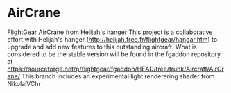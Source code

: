 # AirCrane
FlightGear AirCrane from Helijah's hanger This project is a collaborative effort with Helijah's hanger (http://helijah.free.fr/flightgear/hangar.htm) to upgrade and add new features to this outstanding aircraft. What is considered to be the stable version will be found in the fgaddon repository at https://sourceforge.net/p/flightgear/fgaddon/HEAD/tree/trunk/Aircraft/AirCrane/
This branch includes an experimental light renderering shader from NikolaiVChr